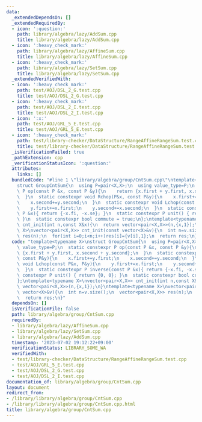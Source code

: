 ```yaml
---
data:
  _extendedDependsOn: []
  _extendedRequiredBy:
  - icon: ':question:'
    path: library/algebra/lazy/AddSum.cpp
    title: library/algebra/lazy/AddSum.cpp
  - icon: ':heavy_check_mark:'
    path: library/algebra/lazy/AffineSum.cpp
    title: library/algebra/lazy/AffineSum.cpp
  - icon: ':heavy_check_mark:'
    path: library/algebra/lazy/SetSum.cpp
    title: library/algebra/lazy/SetSum.cpp
  _extendedVerifiedWith:
  - icon: ':heavy_check_mark:'
    path: test/AOJ/DSL_2_G.test.cpp
    title: test/AOJ/DSL_2_G.test.cpp
  - icon: ':heavy_check_mark:'
    path: test/AOJ/DSL_2_I.test.cpp
    title: test/AOJ/DSL_2_I.test.cpp
  - icon: ':x:'
    path: test/AOJ/GRL_5_E.test.cpp
    title: test/AOJ/GRL_5_E.test.cpp
  - icon: ':heavy_check_mark:'
    path: test/library-checker/DataStructure/RangeAffineRangeSum.test.cpp
    title: test/library-checker/DataStructure/RangeAffineRangeSum.test.cpp
  _isVerificationFailed: true
  _pathExtension: cpp
  _verificationStatusIcon: ':question:'
  attributes:
    links: []
  bundledCode: "#line 1 \"library/algebra/group/CntSum.cpp\"\ntemplate<typename X>\n\
    struct GroupCntSum{\n  using P=pair<X,X>;\n  using value_type=P;\n  static constexpr\
    \ P op(const P &x, const P &y){\n    return {x.first + y.first, x.second + y.second};\n\
    \  }\n  static constexpr void Rchop(P&x, const P&y){\n    x.first+=y.first;\n\
    \    x.second+=y.second;\n  }\n  static constexpr void Lchop(const P&x, P&y){\n\
    \    y.first+=x.first;\n    y.second+=x.second;\n  }\n  static constexpr P inverse(const\
    \ P &x){ return {-x.fi, -x.se}; }\n  static constexpr P unit() { return {0, 0};\
    \ }\n  static constexpr bool commute = true;\n};\ntemplate<typename X>\nvector<pair<X,X>>\
    \ cnt_init(int n,const X&x){\n  return vector<pair<X,X>>(n,{x,1});\n}\ntemplate<typename\
    \ X>\nvector<pair<X,X>> cnt_init(const vector<X>&v){\n  int n=v.size();\n  vector<pair<X,X>>\
    \ res(n);\n  for(int i=0;i<n;i++)res[i]={v[i],1};\n  return res;\n}\n"
  code: "template<typename X>\nstruct GroupCntSum{\n  using P=pair<X,X>;\n  using\
    \ value_type=P;\n  static constexpr P op(const P &x, const P &y){\n    return\
    \ {x.first + y.first, x.second + y.second};\n  }\n  static constexpr void Rchop(P&x,\
    \ const P&y){\n    x.first+=y.first;\n    x.second+=y.second;\n  }\n  static constexpr\
    \ void Lchop(const P&x, P&y){\n    y.first+=x.first;\n    y.second+=x.second;\n\
    \  }\n  static constexpr P inverse(const P &x){ return {-x.fi, -x.se}; }\n  static\
    \ constexpr P unit() { return {0, 0}; }\n  static constexpr bool commute = true;\n\
    };\ntemplate<typename X>\nvector<pair<X,X>> cnt_init(int n,const X&x){\n  return\
    \ vector<pair<X,X>>(n,{x,1});\n}\ntemplate<typename X>\nvector<pair<X,X>> cnt_init(const\
    \ vector<X>&v){\n  int n=v.size();\n  vector<pair<X,X>> res(n);\n  for(int i=0;i<n;i++)res[i]={v[i],1};\n\
    \  return res;\n}"
  dependsOn: []
  isVerificationFile: false
  path: library/algebra/group/CntSum.cpp
  requiredBy:
  - library/algebra/lazy/AffineSum.cpp
  - library/algebra/lazy/SetSum.cpp
  - library/algebra/lazy/AddSum.cpp
  timestamp: '2023-07-02 19:12:22+09:00'
  verificationStatus: LIBRARY_SOME_WA
  verifiedWith:
  - test/library-checker/DataStructure/RangeAffineRangeSum.test.cpp
  - test/AOJ/GRL_5_E.test.cpp
  - test/AOJ/DSL_2_G.test.cpp
  - test/AOJ/DSL_2_I.test.cpp
documentation_of: library/algebra/group/CntSum.cpp
layout: document
redirect_from:
- /library/library/algebra/group/CntSum.cpp
- /library/library/algebra/group/CntSum.cpp.html
title: library/algebra/group/CntSum.cpp
---
```

